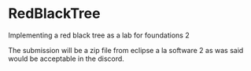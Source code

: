 # RedBlackTree
Implementing a red black tree as a lab for foundations 2

The submission will be a zip file from eclipse a la software 2 as 
was said would be acceptable in the discord.
